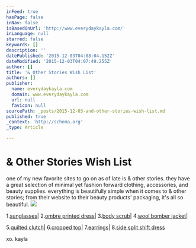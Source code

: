 ```yaml
---
inFeed: true
hasPage: false
inNav: false
isBasedOnUrl: 'http://www.everydaykayla.com/'
inLanguage: null
starred: false
keywords: []
description: ''
datePublished: '2015-12-03T04:08:04.152Z'
dateModified: '2015-12-03T04:07:49.255Z'
author: []
title: '& Other Stories Wish List'
authors: []
publisher:
  name: everydaykayla.com
  domain: www.everydaykayla.com
  url: null
  favicon: null
sourcePath: _posts/2015-12-03-and-other-stories-wish-list.md
published: true
_context: 'http://schema.org'
_type: Article

---
```

# & Other Stories Wish List

one of my new favorite sites to go on as of late is & other stories. they have a great selection of minimal yet fashion forward clothing, accessories, and beauty supplies. everything is beautifully simple when it comes to & other stories; from their website to their beauty products' packaging, it's all so beautiful.
![](http://www.everydaykayla.com/wp-content/uploads/2015/08/OTHER-STORIES-WISH-LIST.jpg)

1\.[sunglasses][0]| 2\.[ombre printed dress][1]| 3\.[body scrub][2]| 4\.[wool bomber jacket][3]|

5\.[quilted clutch][4]| 6\.[cropped top][5]| 7\.[earrings][6]| 8\.[side split shift dress][7]

xo. kayla

[0]: http://www.stories.com/us/Accessories/All_accessories/Cat_Eye_Acetate_Sunglasses/590769-100091237.1
[1]: http://www.stories.com/us/Ready-to-wear/All_ready-to-wear/Ombre_Print_Dress/590771-100630480.1
[2]: http://www.stories.com/us/Beauty/All_beauty/Lemon_Daydream_Body_Scrub/590775-15369507.1
[3]: http://www.stories.com/us/Ready-to-wear/All_ready-to-wear/Wool-Blend_Bomber_Jacket/590771-100759544.1
[4]: http://www.stories.com/us/Bags/All_bags/Polka_Dot_Check_Quilted_Clutch/590765-15351324.1
[5]: http://www.stories.com/us/Ready-to-wear/All_ready-to-wear/Cropped_Top/590771-101143271.1
[6]: http://www.stories.com/us/Jewellery/Earrings/Dangling_Medallion_Earrings/582808-100419591.1
[7]: http://www.stories.com/us/Ready-to-wear/All_ready-to-wear/Side_Split_Shift_Dress/590771-101181936.1